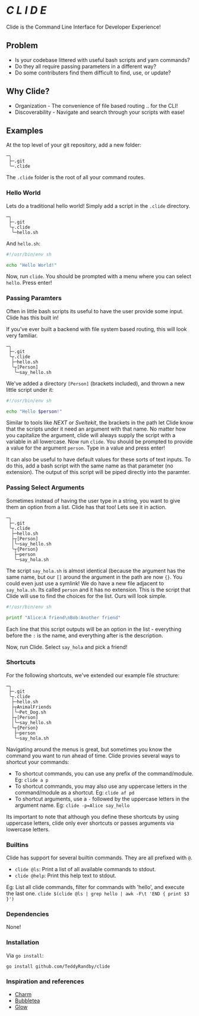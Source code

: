 # *C L I D E*
Clide is the Command Line Interface for Developer Experience!

## Problem
- Is your codebase littered with useful bash scripts and yarn commands?
- Do they all require passing parameters in a different way?
- Do some contributers find them difficult to find, use, or update?

## Why Clide?
- Organization - The convenience of file based routing .. for the CLI!
- Discoverability - Navigate and search through your scripts with ease!

## Examples
At the top level of your git repository, add a new folder:
```
─╮
 ├─.git
 ╰─.clide
```
The `.clide` folder is the root of all your command routes.

### Hello World
Lets do a traditional hello world! Simply add a script in the `.clide` directory. 
```
─╮
 ├─.git
 ╰┬.clide
  ╰─hello.sh
```
And `hello.sh`:
```bash
#!/usr/bin/env sh

echo "Hello World!"
```
Now, run `clide`. You should be prompted with a menu where you can select `hello`. Press enter!

### Passing Paramters
Often in little bash scripts its useful to have the user provide some input. Clide has this built in!

If you've ever built a backend with file system based routing, this will look very familiar.
```
─╮
 ├─.git
 ╰┬.clide
  ├─hello.sh
  ╰┬[Person]
   ╰─say_hello.sh
```
We've added a directory `[Person]` (brackets included), and thrown a new little script under it:
```bash
#!/usr/bin/env sh

echo "Hello $person!"
```
Similar to tools like *NEXT* or *Sveltekit*, the brackets in the path let Clide know that the scripts under it need an argument with that name. No matter how you capitalize the argument, clide will always supply the script with a variable in all lowercase. Now run `clide`. You should be prompted to provide a value for the argument `person`. Type in a value and press enter!

It can also be useful to have default values for these sorts of text inputs. To do this, add a bash script with the same name as that parameter (no extension). The output of this script will be piped directly into the paramter.


### Passing Select Arguments
Sometimes instead of having the user type in a string, you want to give them an option from a list. Clide has that too! Lets see it in action.
```
─╮
 ├─.git
 ╰┬.clide
  ├─hello.sh
  ├┬[Person]
  │╰─say_hello.sh
  ╰┬{Person}
   ├─person
   ╰─say_hola.sh
```
The script `say_hola.sh` is almost identical (because the argument has the same name, but our `[]` around the argument in the path are now `{}`. You could even just use a symlink! We do have a new file adjacent to `say_hola.sh`. Its called `person` and it has no extension. This is the script that Clide will use to find the choices for the list. Ours will look simple.
```bash
#!/usr/bin/env sh

printf "Alice:A friend\nBob:Another friend"
```
Each line that this script outputs will be an option in the list - everything before the `:` is the name, and everything after is the description.

Now, run Clide. Select `say_hola` and pick a friend!

### Shortcuts
For the following shortcuts, we've extended our example file structure:
```
─╮
 ├─.git
 ╰┬.clide
  ├─hello.sh
  ├┬AnimalFriends
  │╰─Pet_Dog.sh
  ├┬[Person]
  │╰─say_hello.sh
  ╰┬{Person}
   ├─person
   ╰─say_hola.sh
```
Navigating around the menus is great, but sometimes you know the command you want to run ahead of time. Clide provies several ways to shortcut your commands:
 - To shortcut commands, you can use any prefix of the command/module. Eg: `clide a p`
 - To shortcut commands, you may also use any uppercase letters in the command/module as a shortcut. Eg: `clide af pd`
 - To shortcut arguments, use a `-` followed by the uppercase letters in the argument name. Eg: `clide -p=Alice say_hello`

Its important to note that although you define these shortcuts by using uppercase letters, clide only ever shortcuts or passes arguments via lowercase letters.

### Builtins
Clide has support for several builtin commands. They are all prefixed with `@`.
- `clide @ls`: Print a list of all available commands to stdout.
- `clide @help`: Print this help text to stdout.

Eg: List all clide commands, filter for commands with 'hello', and execute the last one.
`clide $(clide @ls | grep hello | awk -F\t 'END { print $3 }')`

### Dependencies
None!

### Installation
Via `go install`:
```
go install github.com/TeddyRandby/clide
```

### Inspiration and references
 - [Charm](https://charm.sh/)
 - [Bubbletea](https://github.com/charmbracelet/bubbletea)
 - [Glow](https://github.com/charmbracelet/glow)
